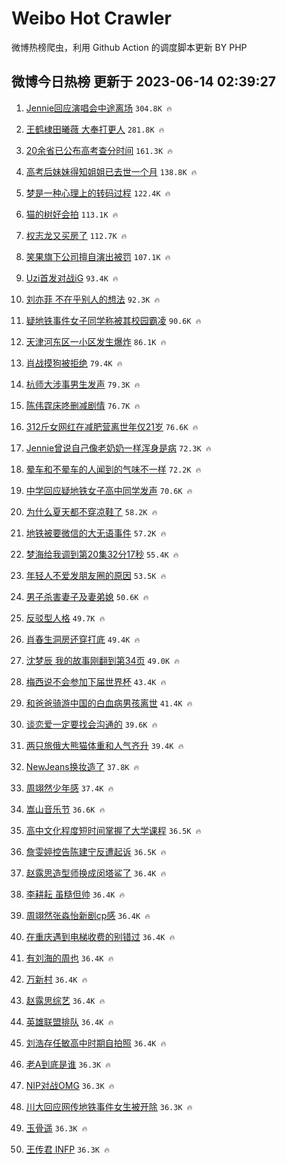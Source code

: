 # Weibo Hot Crawler 



微博热榜爬虫，利用 Github Action 的调度脚本更新 BY PHP 


## 微博今日热榜 更新于 2023-06-14 02:39:27 
1. [Jennie回应演唱会中途离场](https://s.weibo.com/weibo?q=%23Jennie%E5%9B%9E%E5%BA%94%E6%BC%94%E5%94%B1%E4%BC%9A%E4%B8%AD%E9%80%94%E7%A6%BB%E5%9C%BA%23&t=31&band_rank=1&Refer=top) `304.8K 🔥` 

1. [王鹤棣田曦薇 大奉打更人](https://s.weibo.com/weibo?q=%E7%8E%8B%E9%B9%A4%E6%A3%A3%E7%94%B0%E6%9B%A6%E8%96%87%20%E5%A4%A7%E5%A5%89%E6%89%93%E6%9B%B4%E4%BA%BA&t=31&band_rank=2&Refer=top) `281.8K 🔥` 

1. [20余省已公布高考查分时间](https://s.weibo.com/weibo?q=%2320%E4%BD%99%E7%9C%81%E5%B7%B2%E5%85%AC%E5%B8%83%E9%AB%98%E8%80%83%E6%9F%A5%E5%88%86%E6%97%B6%E9%97%B4%23&t=31&band_rank=3&Refer=top) `161.3K 🔥` 

1. [高考后妹妹得知姐姐已去世一个月](https://s.weibo.com/weibo?q=%23%E9%AB%98%E8%80%83%E5%90%8E%E5%A6%B9%E5%A6%B9%E5%BE%97%E7%9F%A5%E5%A7%90%E5%A7%90%E5%B7%B2%E5%8E%BB%E4%B8%96%E4%B8%80%E4%B8%AA%E6%9C%88%23&t=31&band_rank=4&Refer=top) `138.8K 🔥` 

1. [梦是一种心理上的转码过程](https://s.weibo.com/weibo?q=%E6%A2%A6%E6%98%AF%E4%B8%80%E7%A7%8D%E5%BF%83%E7%90%86%E4%B8%8A%E7%9A%84%E8%BD%AC%E7%A0%81%E8%BF%87%E7%A8%8B&t=31&band_rank=5&Refer=top) `122.4K 🔥` 

1. [猫的树好会拍](https://s.weibo.com/weibo?q=%E7%8C%AB%E7%9A%84%E6%A0%91%E5%A5%BD%E4%BC%9A%E6%8B%8D&t=31&band_rank=6&Refer=top) `113.1K 🔥` 

1. [权志龙又买房了](https://s.weibo.com/weibo?q=%23%E6%9D%83%E5%BF%97%E9%BE%99%E5%8F%88%E4%B9%B0%E6%88%BF%E4%BA%86%23&t=31&band_rank=7&Refer=top) `112.7K 🔥` 

1. [笑果旗下公司擅自演出被罚](https://s.weibo.com/weibo?q=%23%E7%AC%91%E6%9E%9C%E6%97%97%E4%B8%8B%E5%85%AC%E5%8F%B8%E6%93%85%E8%87%AA%E6%BC%94%E5%87%BA%E8%A2%AB%E7%BD%9A%23&t=31&band_rank=8&Refer=top) `107.1K 🔥` 

1. [Uzi首发对战iG](https://s.weibo.com/weibo?q=%23Uzi%E9%A6%96%E5%8F%91%E5%AF%B9%E6%88%98iG%23&t=31&band_rank=9&Refer=top) `93.4K 🔥` 

1. [刘亦菲 不在乎别人的想法](https://s.weibo.com/weibo?q=%E5%88%98%E4%BA%A6%E8%8F%B2%20%E4%B8%8D%E5%9C%A8%E4%B9%8E%E5%88%AB%E4%BA%BA%E7%9A%84%E6%83%B3%E6%B3%95&t=31&band_rank=10&Refer=top) `92.3K 🔥` 

1. [疑地铁事件女子同学称被其校园霸凌](https://s.weibo.com/weibo?q=%23%E7%96%91%E5%9C%B0%E9%93%81%E4%BA%8B%E4%BB%B6%E5%A5%B3%E5%AD%90%E5%90%8C%E5%AD%A6%E7%A7%B0%E8%A2%AB%E5%85%B6%E6%A0%A1%E5%9B%AD%E9%9C%B8%E5%87%8C%23&t=31&band_rank=11&Refer=top) `90.6K 🔥` 

1. [天津河东区一小区发生爆炸](https://s.weibo.com/weibo?q=%23%E5%A4%A9%E6%B4%A5%E6%B2%B3%E4%B8%9C%E5%8C%BA%E4%B8%80%E5%B0%8F%E5%8C%BA%E5%8F%91%E7%94%9F%E7%88%86%E7%82%B8%23&t=31&band_rank=12&Refer=top) `86.1K 🔥` 

1. [肖战摸狗被拒绝](https://s.weibo.com/weibo?q=%23%E8%82%96%E6%88%98%E6%91%B8%E7%8B%97%E8%A2%AB%E6%8B%92%E7%BB%9D%23&t=31&band_rank=13&Refer=top) `79.4K 🔥` 

1. [杭师大涉事男生发声](https://s.weibo.com/weibo?q=%23%E6%9D%AD%E5%B8%88%E5%A4%A7%E6%B6%89%E4%BA%8B%E7%94%B7%E7%94%9F%E5%8F%91%E5%A3%B0%23&t=31&band_rank=14&Refer=top) `79.3K 🔥` 

1. [陈伟霆床咚删减剧情](https://s.weibo.com/weibo?q=%23%E9%99%88%E4%BC%9F%E9%9C%86%E5%BA%8A%E5%92%9A%E5%88%A0%E5%87%8F%E5%89%A7%E6%83%85%23&t=31&band_rank=15&Refer=top) `76.7K 🔥` 

1. [312斤女网红在减肥营离世年仅21岁](https://s.weibo.com/weibo?q=%23312%E6%96%A4%E5%A5%B3%E7%BD%91%E7%BA%A2%E5%9C%A8%E5%87%8F%E8%82%A5%E8%90%A5%E7%A6%BB%E4%B8%96%E5%B9%B4%E4%BB%8521%E5%B2%81%23&t=31&band_rank=16&Refer=top) `76.6K 🔥` 

1. [Jennie曾说自己像老奶奶一样浑身是病](https://s.weibo.com/weibo?q=%23Jennie%E6%9B%BE%E8%AF%B4%E8%87%AA%E5%B7%B1%E5%83%8F%E8%80%81%E5%A5%B6%E5%A5%B6%E4%B8%80%E6%A0%B7%E6%B5%91%E8%BA%AB%E6%98%AF%E7%97%85%23&t=31&band_rank=17&Refer=top) `72.3K 🔥` 

1. [晕车和不晕车的人闻到的气味不一样](https://s.weibo.com/weibo?q=%E6%99%95%E8%BD%A6%E5%92%8C%E4%B8%8D%E6%99%95%E8%BD%A6%E7%9A%84%E4%BA%BA%E9%97%BB%E5%88%B0%E7%9A%84%E6%B0%94%E5%91%B3%E4%B8%8D%E4%B8%80%E6%A0%B7&t=31&band_rank=18&Refer=top) `72.2K 🔥` 

1. [中学回应疑地铁女子高中同学发声](https://s.weibo.com/weibo?q=%23%E4%B8%AD%E5%AD%A6%E5%9B%9E%E5%BA%94%E7%96%91%E5%9C%B0%E9%93%81%E5%A5%B3%E5%AD%90%E9%AB%98%E4%B8%AD%E5%90%8C%E5%AD%A6%E5%8F%91%E5%A3%B0%23&t=31&band_rank=19&Refer=top) `70.6K 🔥` 

1. [为什么夏天都不穿凉鞋了](https://s.weibo.com/weibo?q=%23%E4%B8%BA%E4%BB%80%E4%B9%88%E5%A4%8F%E5%A4%A9%E9%83%BD%E4%B8%8D%E7%A9%BF%E5%87%89%E9%9E%8B%E4%BA%86%23&t=31&band_rank=20&Refer=top) `58.2K 🔥` 

1. [地铁被要微信的大无语事件](https://s.weibo.com/weibo?q=%E5%9C%B0%E9%93%81%E8%A2%AB%E8%A6%81%E5%BE%AE%E4%BF%A1%E7%9A%84%E5%A4%A7%E6%97%A0%E8%AF%AD%E4%BA%8B%E4%BB%B6&t=31&band_rank=21&Refer=top) `57.2K 🔥` 

1. [梦海给我调到第20集32分17秒](https://s.weibo.com/weibo?q=%E6%A2%A6%E6%B5%B7%E7%BB%99%E6%88%91%E8%B0%83%E5%88%B0%E7%AC%AC20%E9%9B%8632%E5%88%8617%E7%A7%92&t=31&band_rank=22&Refer=top) `55.4K 🔥` 

1. [年轻人不爱发朋友圈的原因](https://s.weibo.com/weibo?q=%E5%B9%B4%E8%BD%BB%E4%BA%BA%E4%B8%8D%E7%88%B1%E5%8F%91%E6%9C%8B%E5%8F%8B%E5%9C%88%E7%9A%84%E5%8E%9F%E5%9B%A0&t=31&band_rank=23&Refer=top) `53.5K 🔥` 

1. [男子杀害妻子及妻弟媳](https://s.weibo.com/weibo?q=%23%E7%94%B7%E5%AD%90%E6%9D%80%E5%AE%B3%E5%A6%BB%E5%AD%90%E5%8F%8A%E5%A6%BB%E5%BC%9F%E5%AA%B3%23&t=31&band_rank=24&Refer=top) `50.6K 🔥` 

1. [反驳型人格](https://s.weibo.com/weibo?q=%E5%8F%8D%E9%A9%B3%E5%9E%8B%E4%BA%BA%E6%A0%BC&t=31&band_rank=25&Refer=top) `49.7K 🔥` 

1. [肖春生洞房还穿打底](https://s.weibo.com/weibo?q=%23%E8%82%96%E6%98%A5%E7%94%9F%E6%B4%9E%E6%88%BF%E8%BF%98%E7%A9%BF%E6%89%93%E5%BA%95%23&t=31&band_rank=26&Refer=top) `49.4K 🔥` 

1. [沈梦辰 我的故事刚翻到第34页](https://s.weibo.com/weibo?q=%E6%B2%88%E6%A2%A6%E8%BE%B0%20%E6%88%91%E7%9A%84%E6%95%85%E4%BA%8B%E5%88%9A%E7%BF%BB%E5%88%B0%E7%AC%AC34%E9%A1%B5&t=31&band_rank=27&Refer=top) `49.0K 🔥` 

1. [梅西说不会参加下届世界杯](https://s.weibo.com/weibo?q=%23%E6%A2%85%E8%A5%BF%E8%AF%B4%E4%B8%8D%E4%BC%9A%E5%8F%82%E5%8A%A0%E4%B8%8B%E5%B1%8A%E4%B8%96%E7%95%8C%E6%9D%AF%23&t=31&band_rank=28&Refer=top) `43.4K 🔥` 

1. [和爸爸骑游中国的白血病男孩离世](https://s.weibo.com/weibo?q=%23%E5%92%8C%E7%88%B8%E7%88%B8%E9%AA%91%E6%B8%B8%E4%B8%AD%E5%9B%BD%E7%9A%84%E7%99%BD%E8%A1%80%E7%97%85%E7%94%B7%E5%AD%A9%E7%A6%BB%E4%B8%96%23&t=31&band_rank=29&Refer=top) `41.4K 🔥` 

1. [谈恋爱一定要找会沟通的](https://s.weibo.com/weibo?q=%23%E8%B0%88%E6%81%8B%E7%88%B1%E4%B8%80%E5%AE%9A%E8%A6%81%E6%89%BE%E4%BC%9A%E6%B2%9F%E9%80%9A%E7%9A%84%23&t=31&band_rank=30&Refer=top) `39.6K 🔥` 

1. [两只旅俄大熊猫体重和人气齐升](https://s.weibo.com/weibo?q=%23%E4%B8%A4%E5%8F%AA%E6%97%85%E4%BF%84%E5%A4%A7%E7%86%8A%E7%8C%AB%E4%BD%93%E9%87%8D%E5%92%8C%E4%BA%BA%E6%B0%94%E9%BD%90%E5%8D%87%23&t=31&band_rank=31&Refer=top) `39.4K 🔥` 

1. [NewJeans换妆造了](https://s.weibo.com/weibo?q=%23NewJeans%E6%8D%A2%E5%A6%86%E9%80%A0%E4%BA%86%23&t=31&band_rank=32&Refer=top) `37.8K 🔥` 

1. [周翊然少年感](https://s.weibo.com/weibo?q=%E5%91%A8%E7%BF%8A%E7%84%B6%E5%B0%91%E5%B9%B4%E6%84%9F&t=31&band_rank=33&Refer=top) `37.4K 🔥` 

1. [嵩山音乐节](https://s.weibo.com/weibo?q=%23%E5%B5%A9%E5%B1%B1%E9%9F%B3%E4%B9%90%E8%8A%82%23&t=31&band_rank=34&Refer=top) `36.6K 🔥` 

1. [高中文化程度短时间掌握了大学课程](https://s.weibo.com/weibo?q=%E9%AB%98%E4%B8%AD%E6%96%87%E5%8C%96%E7%A8%8B%E5%BA%A6%E7%9F%AD%E6%97%B6%E9%97%B4%E6%8E%8C%E6%8F%A1%E4%BA%86%E5%A4%A7%E5%AD%A6%E8%AF%BE%E7%A8%8B&t=31&band_rank=35&Refer=top) `36.5K 🔥` 

1. [詹雯婷控告陈建宁反遭起诉](https://s.weibo.com/weibo?q=%23%E8%A9%B9%E9%9B%AF%E5%A9%B7%E6%8E%A7%E5%91%8A%E9%99%88%E5%BB%BA%E5%AE%81%E5%8F%8D%E9%81%AD%E8%B5%B7%E8%AF%89%23&t=31&band_rank=36&Refer=top) `36.5K 🔥` 

1. [赵露思造型师换成闵塔鲨了](https://s.weibo.com/weibo?q=%23%E8%B5%B5%E9%9C%B2%E6%80%9D%E9%80%A0%E5%9E%8B%E5%B8%88%E6%8D%A2%E6%88%90%E9%97%B5%E5%A1%94%E9%B2%A8%E4%BA%86%23&t=31&band_rank=37&Refer=top) `36.4K 🔥` 

1. [李耕耘 虽糙但帅](https://s.weibo.com/weibo?q=%E6%9D%8E%E8%80%95%E8%80%98%20%E8%99%BD%E7%B3%99%E4%BD%86%E5%B8%85&t=31&band_rank=38&Refer=top) `36.4K 🔥` 

1. [周翊然张淼怡新剧cp感](https://s.weibo.com/weibo?q=%23%E5%91%A8%E7%BF%8A%E7%84%B6%E5%BC%A0%E6%B7%BC%E6%80%A1%E6%96%B0%E5%89%A7cp%E6%84%9F%23&t=31&band_rank=39&Refer=top) `36.4K 🔥` 

1. [在重庆遇到电梯收费的别错过](https://s.weibo.com/weibo?q=%E5%9C%A8%E9%87%8D%E5%BA%86%E9%81%87%E5%88%B0%E7%94%B5%E6%A2%AF%E6%94%B6%E8%B4%B9%E7%9A%84%E5%88%AB%E9%94%99%E8%BF%87&t=31&band_rank=40&Refer=top) `36.4K 🔥` 

1. [有刘海的周也](https://s.weibo.com/weibo?q=%23%E6%9C%89%E5%88%98%E6%B5%B7%E7%9A%84%E5%91%A8%E4%B9%9F%23&t=31&band_rank=41&Refer=top) `36.4K 🔥` 

1. [万新村](https://s.weibo.com/weibo?q=%E4%B8%87%E6%96%B0%E6%9D%91&t=31&band_rank=42&Refer=top) `36.4K 🔥` 

1. [赵露思综艺](https://s.weibo.com/weibo?q=%E8%B5%B5%E9%9C%B2%E6%80%9D%E7%BB%BC%E8%89%BA&t=31&band_rank=43&Refer=top) `36.4K 🔥` 

1. [英雄联盟排队](https://s.weibo.com/weibo?q=%E8%8B%B1%E9%9B%84%E8%81%94%E7%9B%9F%E6%8E%92%E9%98%9F&t=31&band_rank=44&Refer=top) `36.4K 🔥` 

1. [刘浩存任敏高中时期自拍照](https://s.weibo.com/weibo?q=%23%E5%88%98%E6%B5%A9%E5%AD%98%E4%BB%BB%E6%95%8F%E9%AB%98%E4%B8%AD%E6%97%B6%E6%9C%9F%E8%87%AA%E6%8B%8D%E7%85%A7%23&t=31&band_rank=45&Refer=top) `36.4K 🔥` 

1. [老A到底是谁](https://s.weibo.com/weibo?q=%23%E8%80%81A%E5%88%B0%E5%BA%95%E6%98%AF%E8%B0%81%23&t=31&band_rank=46&Refer=top) `36.3K 🔥` 

1. [NIP对战OMG](https://s.weibo.com/weibo?q=%23NIP%E5%AF%B9%E6%88%98OMG%23&t=31&band_rank=47&Refer=top) `36.3K 🔥` 

1. [川大回应网传地铁事件女生被开除](https://s.weibo.com/weibo?q=%23%E5%B7%9D%E5%A4%A7%E5%9B%9E%E5%BA%94%E7%BD%91%E4%BC%A0%E5%9C%B0%E9%93%81%E4%BA%8B%E4%BB%B6%E5%A5%B3%E7%94%9F%E8%A2%AB%E5%BC%80%E9%99%A4%23&t=31&band_rank=48&Refer=top) `36.3K 🔥` 

1. [玉骨遥](https://s.weibo.com/weibo?q=%E7%8E%89%E9%AA%A8%E9%81%A5&t=31&band_rank=49&Refer=top) `36.3K 🔥` 

1. [王传君 INFP](https://s.weibo.com/weibo?q=%E7%8E%8B%E4%BC%A0%E5%90%9B%20INFP&t=31&band_rank=50&Refer=top) `36.3K 🔥` 

